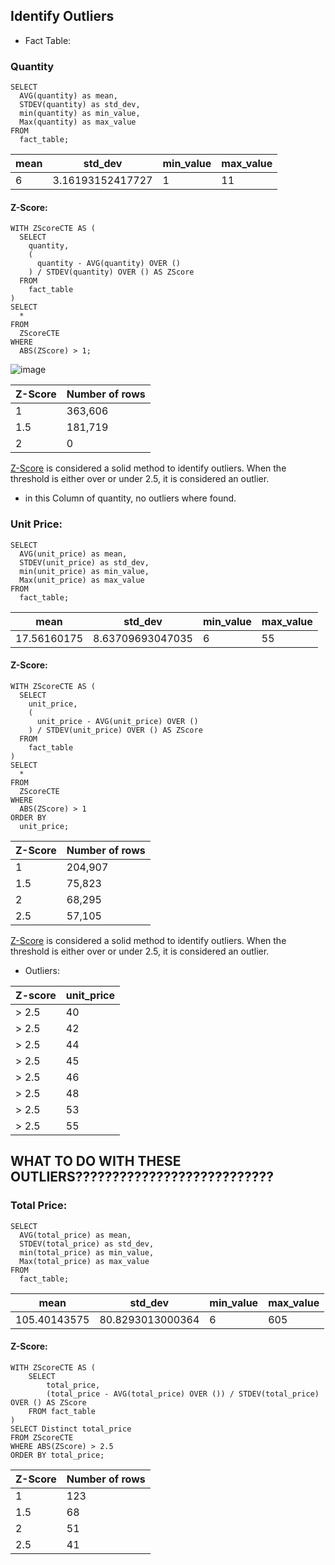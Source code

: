 ## Identify Outliers

- Fact Table:

### Quantity

```
SELECT 
  AVG(quantity) as mean, 
  STDEV(quantity) as std_dev, 
  min(quantity) as min_value, 
  Max(quantity) as max_value 
FROM 
  fact_table;

```

| mean	| std_dev	|min_value	| max_value
|--|--|--|--|
|6| 3.16193152417727	| 1|11

#### Z-Score:

```
WITH ZScoreCTE AS (
  SELECT 
    quantity, 
    (
      quantity - AVG(quantity) OVER ()
    ) / STDEV(quantity) OVER () AS ZScore 
  FROM 
    fact_table
) 
SELECT 
  * 
FROM 
  ZScoreCTE 
WHERE 
  ABS(ZScore) > 1;

```

![image](https://github.com/mfernandezcean/ECommerce_Data_Analysis/assets/105746149/3bed7f92-9588-4f56-b145-68ab746ae83c)

| Z-Score| Number of rows	|
|--|--|
|1| 363,606
|1.5|181,719
|2| 0

[Z-Score](https://umsystem.pressbooks.pub/isps/chapter/chapter-4/) is considered a solid method to identify outliers. When the threshold is either over or under 2.5, it is considered an outlier.

- in this Column of quantity, no outliers where found.

### Unit Price:

```
SELECT 
  AVG(unit_price) as mean, 
  STDEV(unit_price) as std_dev, 
  min(unit_price) as min_value, 
  Max(unit_price) as max_value 
FROM 
  fact_table;
```

| mean	| std_dev	|min_value	| max_value
|--|--|--|--|
|17.56160175	| 8.63709693047035		| 6|55



#### Z-Score:

```
WITH ZScoreCTE AS (
  SELECT 
    unit_price, 
    (
      unit_price - AVG(unit_price) OVER ()
    ) / STDEV(unit_price) OVER () AS ZScore 
  FROM 
    fact_table
) 
SELECT 
  * 
FROM 
  ZScoreCTE 
WHERE 
  ABS(ZScore) > 1 
ORDER BY 
  unit_price;

```

| Z-Score| Number of rows	|
|--|--|
|1| 204,907
|1.5|75,823
|2| 68,295
|2.5|57,105

[Z-Score](https://umsystem.pressbooks.pub/isps/chapter/chapter-4/) is considered a solid method to identify outliers. When the threshold is either over or under 2.5, it is considered an outlier.

- Outliers:

Z-score|unit_price|
|--|--|
|> 2.5|40|
|> 2.5|42|
|> 2.5|44|
|> 2.5|45|
|> 2.5|46|
|> 2.5|48|
|> 2.5|53|
|> 2.5|55|

## WHAT TO DO WITH THESE OUTLIERS???????????????????????????


### Total Price:

```
SELECT 
  AVG(total_price) as mean, 
  STDEV(total_price) as std_dev, 
  min(total_price) as min_value, 
  Max(total_price) as max_value 
FROM 
  fact_table;

```

| mean	| std_dev	|min_value	| max_value
|--|--|--|--|
|105.40143575	| 80.8293013000364	| 6|605

#### Z-Score:

```
WITH ZScoreCTE AS (
    SELECT
        total_price,
        (total_price - AVG(total_price) OVER ()) / STDEV(total_price) OVER () AS ZScore
    FROM fact_table
)
SELECT Distinct total_price
FROM ZScoreCTE
WHERE ABS(ZScore) > 2.5 
ORDER BY total_price;
```

| Z-Score| Number of rows	|
|--|--|
|1| 123
|1.5|68
|2| 51
|2.5|41
